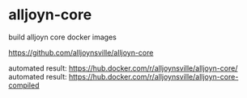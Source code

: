 # alljoyn-core
build alljoyn core docker images

https://github.com/alljoynsville/alljoyn-core

automated result: https://hub.docker.com/r/alljoynsville/alljoyn-core/
automated result: https://hub.docker.com/r/alljoynsville/alljoyn-core-compiled



